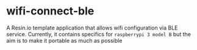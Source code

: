 # wifi-connect-ble
A Resin.io template application that allows wifi configuration via BLE service.
Currently, it contains specifics for `raspberrypi 3 model B` but the aim is to make it portable as much as possible
